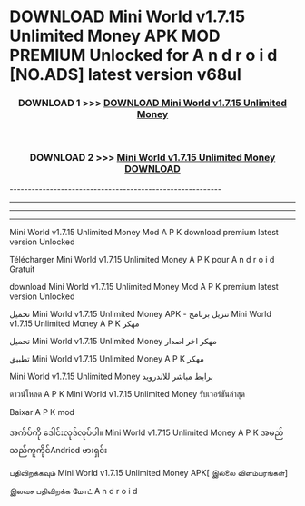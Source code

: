 # DOWNLOAD Mini World v1.7.15 Unlimited Money  APK MOD PREMIUM Unlocked for A n d r o i d [NO.ADS] latest version v68ul 



<div align="center">

<h3>DOWNLOAD 1 >>> <a href="https://getmod2.web.app/?judul=Mini World v1.7.15 Unlimited Money ">DOWNLOAD Mini World v1.7.15 Unlimited Money </a></h3><br>

<h3>DOWNLOAD 2 >>> <a href="https://getmod2.web.app/?judul=Mini World v1.7.15 Unlimited Money ">Mini World v1.7.15 Unlimited Money  DOWNLOAD </a></h3>

</div>
----------------------------------------------------------

----------------------------------------------------------

----------------------------------------------------------

----------------------------------------------------------

Mini World v1.7.15 Unlimited Money  Mod A P K download premium latest version Unlocked

Télécharger Mini World v1.7.15 Unlimited Money  A P K pour A n d r o i d Gratuit

download Mini World v1.7.15 Unlimited Money  Mod A P K premium latest version Unlocked

تحميل Mini World v1.7.15 Unlimited Money  APK - تنزيل برنامج Mini World v1.7.15 Unlimited Money  A P K مهكر

تحميل Mini World v1.7.15 Unlimited Money  مهكر اخر اصدار

تطبيق Mini World v1.7.15 Unlimited Money  A P K مهكر

Mini World v1.7.15 Unlimited Money  برابط مباشر للاندرويد

ดาวน์โหลด A P K Mini World v1.7.15 Unlimited Money  รับเวอร์ชันล่าสุด

Baixar A P K mod

အက်ပ်ကို ဒေါင်းလုဒ်လုပ်ပါ။ Mini World v1.7.15 Unlimited Money  A P K အမည်သည်ကူကိုင်Andriod ဗားရှင်း

பதிவிறக்கவும் Mini World v1.7.15 Unlimited Money  APK[ இல்லை விளம்பரங்கள்] 
 
இலவச பதிவிறக்க மோட் A n d r o i d



